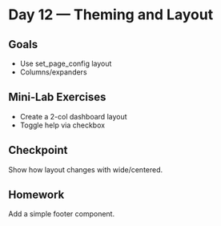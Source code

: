# Day 12 — Theming and Layout

## Goals
- Use set_page_config layout
- Columns/expanders

## Mini‑Lab Exercises
- Create a 2-col dashboard layout
- Toggle help via checkbox

## Checkpoint
Show how layout changes with wide/centered.

## Homework
Add a simple footer component.